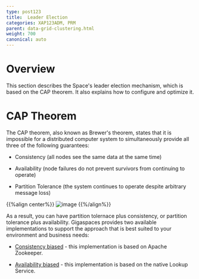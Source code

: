 ```yaml
---
type: post123
title:  Leader Election
categories: XAP123ADM, PRM
parent: data-grid-clustering.html
weight: 700
canonical: auto
---
```


# Overview

This section describes the Space's leader election mechanism, which is based on the CAP theorem. It also explains how to configure and optimize it. 


# CAP Theorem

The CAP theorem, also known as Brewer's theorem, states that it is impossible for a distributed computer system to simultaneously provide all three of the following guarantees:

* Consistency (all nodes see the same data at the same time)

* Availability (node failures do not prevent survivors from continuing to operate)

* Partition Tolerance (the system continues to operate despite arbitrary message loss)

{{%align center%}}
![image](/attachment_files/cap.png)
{{%/align%}}

As a result, you can have partition tolernace plus consistency, or partition tolerance plus availability. Gigaspaces provides two available implementations to support the approach that is best suited to your environment and business needs:

- [Consistency biased](./leader-election-consistency-biased.html) - this implementation is based on Apache Zookeeper.

- [Availability biased](./leader-election-availability-biased.html) - this implementation is based on the native Lookup Service.
















